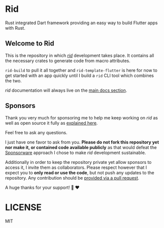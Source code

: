 # Rid

Rust integrated Dart framework providing an easy way to build Flutter apps with Rust.

## Welcome to Rid

This is the repository in which [_rid_](https://thlorenz.com/rid) development takes place. It contains all the
necessary crates to generate code from macro attributes.

`rid-build` to pull it all together and `rid-template-flutter` is here for now to get started with an app quickly until I build a `rid`
CLI tool which combines the two.

_rid_ documentation will always live on the [main docs
section](https://thlorenz.com/rid-site/docs/getting-started/introduction/).

## Sponsors

Thank you very much for sponsoring me to help me keep working on _rid_ as well as open source
it fully as [explained here](https://thlorenz.com/rid-site/docs/contributing/sponsor/).

Feel free to ask any questions.

I just have one favor to ask from you. **Please do not fork this repository yet nor make it, or
contained code available publicly** as that would defeat the
[Sponsorware](https://github.com/sponsorware/docs) approach I chose to make _rid_ development
sustainable.

Additionally in order to keep the repository private yet allow sponsors to access it, I invite
them as collaborators. Please respect however that I expect you to **only read or use the
code**, but not push any updates to the repository. Any contribution should be [provided via a
pull request](https://thlorenz.com/rid-site/docs/contributing/how-to-contribute/).

A huge thanks for your support! 🙏 ❤️

# LICENSE

MIT
